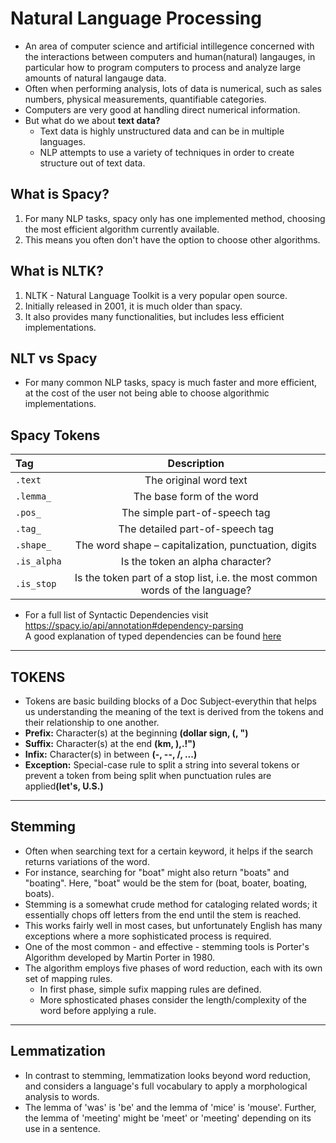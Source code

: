 # Natural Language Processing
* An area of computer science and artificial intillegence concerned with the interactions between computers and human(natural) langauges, in particular how to program computers to process and analyze large amounts of natural langauge data.
* Often when performing analysis, lots of data is numerical, such as sales numbers, physical measurements, quantifiable categories.
* Computers are very good at handling direct numerical information.
* But what do we about <b>text data?</b>
   * Text data is highly unstructured data and can be in multiple languages.
   * NLP attempts to use a variety of techniques in order to create structure out of text data.


## What is Spacy?
1. For many NLP tasks, spacy only has one implemented method, choosing the most efficient algorithm currently available.
2. This means you often don't have the option to choose other algorithms.


## What is NLTK?
1. NLTK - Natural Language Toolkit is a very popular open source.
2. Initially released in 2001, it is much older than spacy.
3. It also provides many functionalities, but includes less efficient implementations.

## NLT vs Spacy
* For many common NLP tasks, spacy is much faster and more efficient, at the cost of the user not being able to choose algorithmic implementations.

## Spacy Tokens
|Tag|Description|
|:------|:------:|
|`.text`|The original word text<!-- .element: style="text-align:left;" -->|
|`.lemma_`|The base form of the word|
|`.pos_`|The simple part-of-speech tag|
|`.tag_`|The detailed part-of-speech tag|
|`.shape_`|The word shape – capitalization, punctuation, digits|
|`.is_alpha`|Is the token an alpha character?|
|`.is_stop`|Is the token part of a stop list, i.e. the most common words of the language?|

* For a full list of Syntactic Dependencies visit https://spacy.io/api/annotation#dependency-parsing
<br>A good explanation of typed dependencies can be found [here](https://nlp.stanford.edu/software/dependencies_manual.pdf)

___
## TOKENS
* Tokens are basic building blocks of a Doc Subject-everythin that helps us understanding the meaning of the text is derived from the tokens and their relationship to one another.
* <b>Prefix:</b> Character(s) at the beginning <b>(dollar sign, (, ")</b>
* <b>Suffix:</b> Character(s) at the end <b>(km, ),.!")</b>
* <b>Infix:</b> Character(s) in between <b>(-, --, /, ...)</b>
* <b>Exception:</b> Special-case rule to split a string into several tokens or prevent a token from being split when punctuation rules are applied<b>(let's, U.S.)</b>
___
## Stemming
* Often when searching text for a certain keyword, it helps if the search returns variations of the word.
* For instance, searching for "boat" might also return "boats" and "boating". Here, "boat" would be the stem for (boat, boater, boating, boats).
* Stemming is a somewhat crude method for cataloging related words; it essentially chops off letters from the end until the stem is reached.
* This works fairly well in most cases, but unfortunately English has many exceptions where a more sophisticated process is required.
* One of the most common - and effective - stemming tools is Porter's Algorithm developed by Martin Porter in 1980.
* The algorithm employs five phases of word reduction, each with its own set of mapping rules.
    * In first phase, simple sufix mapping rules are defined.
    * More sphosticated phases consider the length/complexity of the word before applying a rule.
___
## Lemmatization
* In contrast to stemming, lemmatization looks beyond word reduction, and considers a language's full vocabulary to apply a morphological analysis to words.
* The lemma of 'was' is 'be' and the lemma of 'mice' is 'mouse'. Further, the lemma of 'meeting' might be 'meet' or 'meeting' depending on its use in a sentence.
